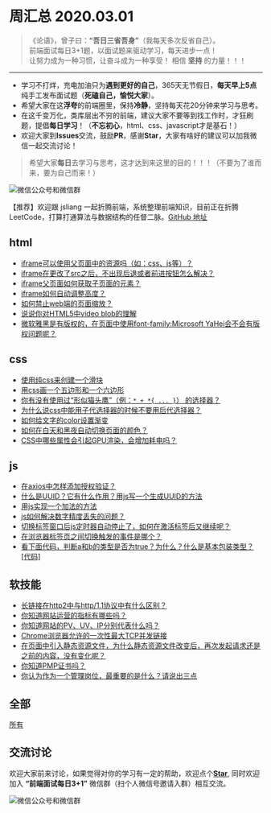 # 周汇总 2020.03.01

> 《论语》，曾子曰：**“吾日三省吾身”**（我每天多次反省自己）。  
> 前端面试每日3+1题，以面试题来驱动学习，每天进步一点！  
> 让努力成为一种习惯，让奋斗成为一种享受！
> 相信 **坚持** 的力量！！！

---
- 学习不打烊，充电加油只为**遇到更好的自己**，365天无节假日，**每天早上5点**纯手工发布面试题（**死磕自己，愉悦大家**）。
- 希望大家在这**浮夸**的前端圈里，保持**冷静**，坚持每天花20分钟来学习与思考。
- 在这千变万化，类库层出不穷的前端，建议大家不要等到找工作时，才狂刷题，提倡**每日学习**！（**不忘初心**，html、css、javascript才是基石！）
- 欢迎大家到**Issues**交流，鼓励**PR**，感谢**Star**，大家有啥好的建议可以加我微信一起交流讨论！
> 希望大家**每日**去学习与思考，这才达到来这里的目的！！！（不要为了谁而来，要为自己而来！）

![微信公众号和微信群](https://github.com/haizlin/fe-interview/raw/master/resource/images/qrcode.jpg)

【推荐】欢迎跟 jsliang 一起折腾前端，系统整理前端知识，目前正在折腾 LeetCode，打算打通算法与数据结构的任督二脉。[GitHub 地址](https://github.com/LiangJunrong/document-library)

## html
- [iframe可以使用父页面中的资源吗（如：css、js等）？](https://github.com/haizlin/fe-interview/issues/1981)
- [iframe在更改了src之后，不出现后退或者前进按钮怎么解决？](https://github.com/haizlin/fe-interview/issues/1977)
- [iframe父页面如何获取子页面的元素？](https://github.com/haizlin/fe-interview/issues/1972)
- [iframe如何自动调整高度？](https://github.com/haizlin/fe-interview/issues/1967)
- [如何禁止web端的页面缩放？](https://github.com/haizlin/fe-interview/issues/1963)
- [说说你对HTML5中video blob的理解](https://github.com/haizlin/fe-interview/issues/1957)
- [微软雅黑是有版权的，在页面中使用font-family:Microsoft YaHei会不会有版权问题呢？](https://github.com/haizlin/fe-interview/issues/1953)

## css
- [使用纯css来创建一个滑块](https://github.com/haizlin/fe-interview/issues/1982)
- [用css画一个五边形和一个六边形](https://github.com/haizlin/fe-interview/issues/1978)
- [你有没有使用过“形似猫头鹰”（例：`* + *{ ... }`） 的选择器？](https://github.com/haizlin/fe-interview/issues/1973)
- [为什么说css中能用子代选择器的时候不要用后代选择器？](https://github.com/haizlin/fe-interview/issues/1968)
- [如何给文字的color设置渐变](https://github.com/haizlin/fe-interview/issues/1964)
- [如何在白天和黑夜自动切换页面的颜色？](https://github.com/haizlin/fe-interview/issues/1958)
- [CSS中哪些属性会引起GPU渲染，会增加耗电吗？](https://github.com/haizlin/fe-interview/issues/1954)

## js
- [在axios中怎样添加授权验证？](https://github.com/haizlin/fe-interview/issues/1983)
- [什么是UUID？它有什么作用？用js写一个生成UUID的方法](https://github.com/haizlin/fe-interview/issues/1979)
- [用js实现一个加法的方法](https://github.com/haizlin/fe-interview/issues/1974)
- [js如何解决数字精度丢失的问题？](https://github.com/haizlin/fe-interview/issues/1969)
- [切换标签窗口后js定时器自动停止了，如何在激活标签后又继续呢？](https://github.com/haizlin/fe-interview/issues/1965)
- [在浏览器标签页之间切换触发的事件是哪个？](https://github.com/haizlin/fe-interview/issues/1959)
- [看下面代码，判断a和b的类型是否为true？为什么？什么是基本包装类型？[代码]](https://github.com/haizlin/fe-interview/issues/1955)

## 软技能
- [长链接在http2中与http/1.1协议中有什么区别？](https://github.com/haizlin/fe-interview/issues/1984)
- [你知道网站运营的指标有哪些吗？](https://github.com/haizlin/fe-interview/issues/1980)
- [你知道网站的PV、UV、IP分别代表什么吗？](https://github.com/haizlin/fe-interview/issues/1975)
- [Chrome浏览器允许的一次性最大TCP并发链接](https://github.com/haizlin/fe-interview/issues/1970)
- [在页面中引入静态资源文件，为什么静态资源文件改变后，再次发起请求还是之前的内容，没有变化呢？](https://github.com/haizlin/fe-interview/issues/1966)
- [你知道PMP证书吗？](https://github.com/haizlin/fe-interview/issues/1960)
- [你认为作为一个管理岗位，最重要的是什么？请说出三点](https://github.com/haizlin/fe-interview/issues/1956)



## 全部
[所有](https://github.com/haizlin/fe-interview/blob/master/category/week.md)

## 交流讨论
欢迎大家前来讨论，如果觉得对你的学习有一定的帮助，欢迎点个[**Star**](https://github.com/haizlin/fe-interview), 同时欢迎加入 **“前端面试每日3+1”** 微信群（扫个人微信号邀请入群）相互交流。

![微信公众号和微信群](https://github.com/haizlin/fe-interview/raw/master/resource/images/qrcode.jpg)